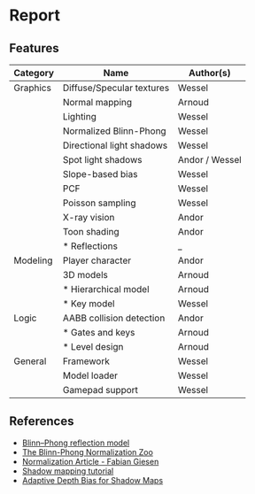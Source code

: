 # Report

## Features

|Category|Name                     |Author(s)     |
|--------|-------------------------|--------------|
|Graphics|Diffuse/Specular textures|Wessel        |
|        |Normal mapping           |Arnoud        |
|        |Lighting                 |Wessel        |
|        |Normalized Blinn-Phong   |Wessel        |
|        |Directional light shadows|Wessel        |
|        |Spot light shadows       |Andor / Wessel|
|        |Slope-based bias         |Wessel        |
|        |PCF                      |Wessel        |
|        |Poisson sampling         |Wessel        |
|        |X-ray vision             |Andor         |
|        |Toon shading             |Andor         |
|        |* Reflections            |_             |
|Modeling|Player character         |Andor         |
|        |3D models                |Arnoud        |
|        |* Hierarchical model     |Arnoud        |
|        |* Key model              |Wessel        |
|Logic   |AABB collision detection |Andor         |
|        |* Gates and keys         |Arnoud        |
|        |* Level design           |Arnoud        |
|General |Framework                |Wessel        |
|        |Model loader             |Wessel        |
|        |Gamepad support          |Wessel        |

## References

- [Blinn–Phong reflection model](https://en.wikipedia.org/wiki/Blinn%E2%80%93Phong_reflection_model)
- [The Blinn-Phong Normalization Zoo](http://www.thetenthplanet.de/archives/255)
- [Normalization Article - Fabian Giesen](http://www.farbrausch.de/~fg/stuff/phong.pdf)
- [Shadow mapping tutorial](http://www.opengl-tutorial.org/intermediate-tutorials/tutorial-16-shadow-mapping/)
- [Adaptive Depth Bias for Shadow Maps](http://jcgt.org/published/0003/04/08/paper-lowres.pdf)
